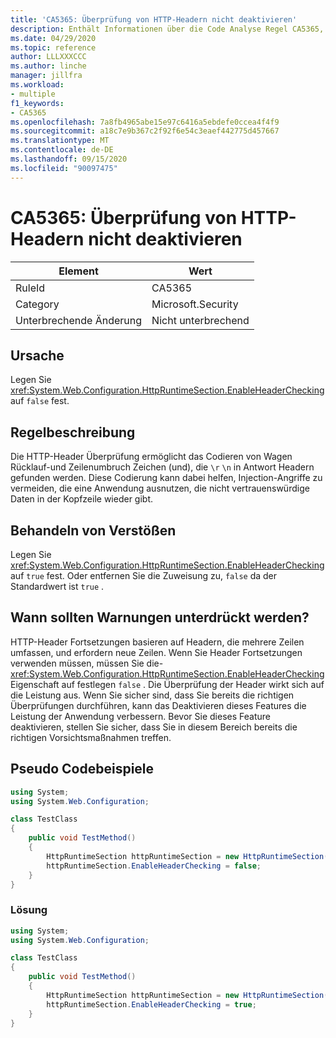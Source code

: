 ```yaml
---
title: 'CA5365: Überprüfung von HTTP-Headern nicht deaktivieren'
description: Enthält Informationen über die Code Analyse Regel CA5365, einschließlich der Gründe, der Behebung von Verstößen und der Zeit, zu der Sie unterdrückt werden soll.
ms.date: 04/29/2020
ms.topic: reference
author: LLLXXXCCC
ms.author: linche
manager: jillfra
ms.workload:
- multiple
f1_keywords:
- CA5365
ms.openlocfilehash: 7a8fb4965abe15e97c6416a5ebdefe0ccea4f4f9
ms.sourcegitcommit: a18c7e9b367c2f92f6e54c3eaef442775d457667
ms.translationtype: MT
ms.contentlocale: de-DE
ms.lasthandoff: 09/15/2020
ms.locfileid: "90097475"
---
```

# <a name="ca5365-do-not-disable-http-header-checking"></a>CA5365: Überprüfung von HTTP-Headern nicht deaktivieren

|Element|Wert|
|-|-|
|RuleId|CA5365|
|Category|Microsoft.Security|
|Unterbrechende Änderung|Nicht unterbrechend|

## <a name="cause"></a>Ursache

Legen Sie <xref:System.Web.Configuration.HttpRuntimeSection.EnableHeaderChecking> auf `false` fest.

## <a name="rule-description"></a>Regelbeschreibung

Die HTTP-Header Überprüfung ermöglicht das Codieren von Wagen Rücklauf-und Zeilenumbruch Zeichen (und), die `\r` `\n` in Antwort Headern gefunden werden. Diese Codierung kann dabei helfen, Injection-Angriffe zu vermeiden, die eine Anwendung ausnutzen, die nicht vertrauenswürdige Daten in der Kopfzeile wieder gibt.

## <a name="how-to-fix-violations"></a>Behandeln von Verstößen

Legen Sie <xref:System.Web.Configuration.HttpRuntimeSection.EnableHeaderChecking> auf `true` fest. Oder entfernen Sie die Zuweisung zu, `false` da der Standardwert ist `true` .

## <a name="when-to-suppress-warnings"></a>Wann sollten Warnungen unterdrückt werden?

HTTP-Header Fortsetzungen basieren auf Headern, die mehrere Zeilen umfassen, und erfordern neue Zeilen. Wenn Sie Header Fortsetzungen verwenden müssen, müssen Sie die- <xref:System.Web.Configuration.HttpRuntimeSection.EnableHeaderChecking> Eigenschaft auf festlegen `false` . Die Überprüfung der Header wirkt sich auf die Leistung aus. Wenn Sie sicher sind, dass Sie bereits die richtigen Überprüfungen durchführen, kann das Deaktivieren dieses Features die Leistung der Anwendung verbessern. Bevor Sie dieses Feature deaktivieren, stellen Sie sicher, dass Sie in diesem Bereich bereits die richtigen Vorsichtsmaßnahmen treffen.

## <a name="pseudo-code-examples"></a>Pseudo Codebeispiele

```csharp
using System;
using System.Web.Configuration;

class TestClass
{
    public void TestMethod()
    {
        HttpRuntimeSection httpRuntimeSection = new HttpRuntimeSection();
        httpRuntimeSection.EnableHeaderChecking = false;
    }
}
```

### <a name="solution"></a>Lösung

```csharp
using System;
using System.Web.Configuration;

class TestClass
{
    public void TestMethod()
    {
        HttpRuntimeSection httpRuntimeSection = new HttpRuntimeSection();
        httpRuntimeSection.EnableHeaderChecking = true;
    }
}
```
